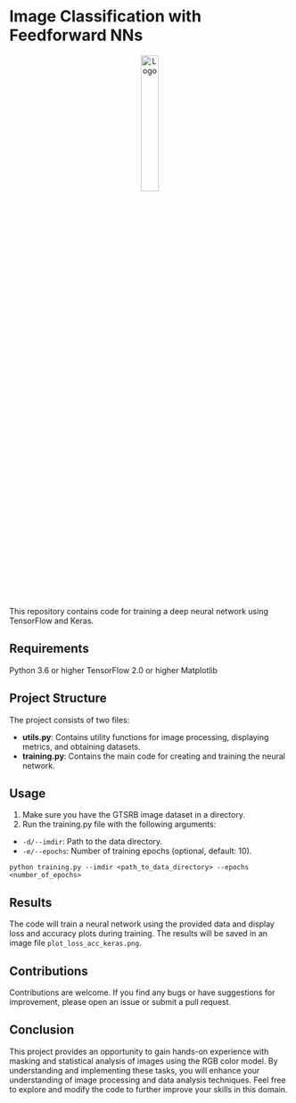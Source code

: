 # Image Classification with Feedforward NNs


<div align="center">
    <img src="https://thedatascientist.digital/img/logo.png" alt="Logo" width="25%">
</div>

This repository contains code for training a deep neural network using TensorFlow and Keras.


## Requirements

Python 3.6 or higher
TensorFlow 2.0 or higher
Matplotlib
## Project Structure

The project consists of two files:

- **utils.py**: Contains utility functions for image processing, displaying metrics, and obtaining datasets.
- **training.py**: Contains the main code for creating and training the neural network.
## Usage

1. Make sure you have the GTSRB image dataset in a directory.
2. Run the training.py file with the following arguments:
- `-d/--imdir`: Path to the data directory.
- `-e/--epochs`: Number of training epochs (optional, default: 10).

```{Python}
python training.py --imdir <path_to_data_directory> --epochs <number_of_epochs>
```
## Results

The code will train a neural network using the provided data and display loss and accuracy plots during training. The results will be saved in an image file `plot_loss_acc_keras.png`.
## Contributions

Contributions are welcome. If you find any bugs or have suggestions for improvement, please open an issue or submit a pull request.
## Conclusion

This project provides an opportunity to gain hands-on experience with masking and statistical analysis of images using the RGB color model. By understanding and implementing these tasks, you will enhance your understanding of image processing and data analysis techniques. Feel free to explore and modify the code to further improve your skills in this domain.